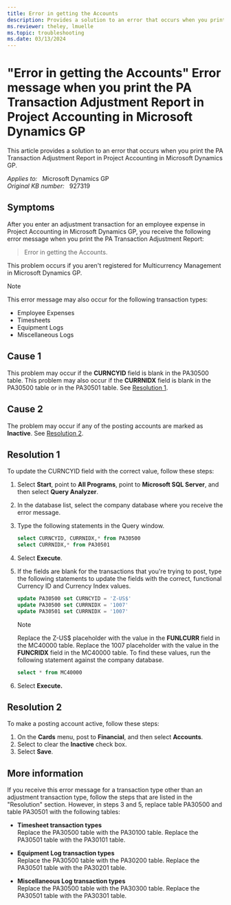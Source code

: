 ```yaml
---
title: Error in getting the Accounts
description: Provides a solution to an error that occurs when you print the PA Transaction Adjustment Report in Project Accounting in Microsoft Dynamics GP.
ms.reviewer: theley, lmuelle
ms.topic: troubleshooting
ms.date: 03/13/2024
---
```

# "Error in getting the Accounts" Error message when you print the PA Transaction Adjustment Report in Project Accounting in Microsoft Dynamics GP

This article provides a solution to an error that occurs when you print the PA Transaction Adjustment Report in Project Accounting in Microsoft Dynamics GP.

_Applies to:_ &nbsp; Microsoft Dynamics GP  
_Original KB number:_ &nbsp; 927319

## Symptoms

After you enter an adjustment transaction for an employee expense in Project Accounting in Microsoft Dynamics GP, you receive the following error message when you print the PA Transaction Adjustment Report:
> Error in getting the Accounts.

This problem occurs if you aren't registered for Multicurrency Management in Microsoft Dynamics GP.

> [!NOTE]
> This error message may also occur for the following transaction types:
>
> - Employee Expenses
> - Timesheets
> - Equipment Logs
> - Miscellaneous Logs

## Cause 1

This problem may occur if the **CURNCYID** field is blank in the PA30500 table. This problem may also occur if the **CURRNIDX** field is blank in the PA30500 table or in the PA30501 table. See [Resolution 1](#resolution-1).

## Cause 2

The problem may occur if any of the posting accounts are marked as **Inactive**. See [Resolution 2](#resolution-2).

## Resolution 1

To update the CURNCYID field with the correct value, follow these steps:

1. Select **Start**, point to **All Programs**, point to **Microsoft SQL Server**, and then select **Query Analyzer**.
2. In the database list, select the company database where you receive the error message.
3. Type the following statements in the Query window.

    ```sql
    select CURNCYID, CURRNIDX,* from PA30500 
    select CURRNIDX,* from PA30501
    ```

4. Select **Execute**.
5. If the fields are blank for the transactions that you're trying to post, type the following statements to update the fields with the correct, functional Currency ID and Currency Index values.

    ```sql
    update PA30500 set CURNCYID = 'Z-US$' 
    update PA30500 set CURRNIDX = '1007'
    update PA30501 set CURRNIDX = '1007' 
    ```

    > [!NOTE]
    > Replace the Z-US$ placeholder with the value in the **FUNLCURR** field in the MC40000 table. Replace the 1007 placeholder with the value in the **FUNCRIDX** field in the MC40000 table. To find these values, run the following statement against the company database.

    ```sql
    select * from MC40000
    ```

6.  Select **Execute.**  

## Resolution 2

To make a posting account active, follow these steps:

1. On the **Cards** menu, post to **Financial**, and then select **Accounts**.
2. Select to clear the **Inactive** check box.
3. Select **Save**.

## More information

If you receive this error message for a transaction type other than an adjustment transaction type, follow the steps that are listed in the "Resolution" section. However, in steps 3 and 5, replace table PA30500 and table PA30501 with the following tables:

- **Timesheet transaction types**  
    Replace the PA30500 table with the PA30100 table. Replace the PA30501 table with the PA30101 table.

- **Equipment Log transaction types**  
    Replace the PA30500 table with the PA30200 table. Replace the PA30501 table with the PA30201 table.

- **Miscellaneous Log transaction types**  
    Replace the PA30500 table with the PA30300 table. Replace the PA30501 table with the PA30301 table.
